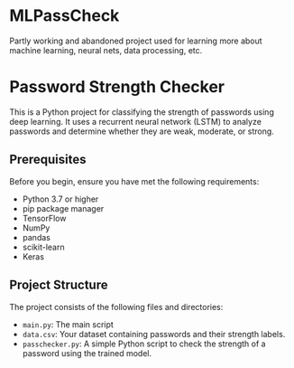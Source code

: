 # MLPassCheck
Partly working and abandoned project used for learning more about machine learning, neural nets, data processing, etc.

# Password Strength Checker

This is a Python project for classifying the strength of passwords using deep learning. It uses a recurrent neural network (LSTM) to analyze passwords and determine whether they are weak, moderate, or strong.

## Prerequisites

Before you begin, ensure you have met the following requirements:

- Python 3.7 or higher
- pip package manager
- TensorFlow 
- NumPy 
- pandas 
- scikit-learn 
- Keras 

## Project Structure

The project consists of the following files and directories:

- `main.py`: The main script
- `data.csv`: Your dataset containing passwords and their strength labels.
- `passchecker.py`: A simple Python script to check the strength of a password using the trained model.

